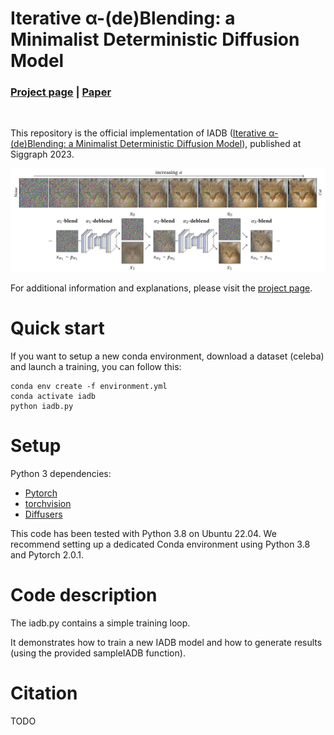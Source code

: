# Iterative α-(de)Blending: a Minimalist Deterministic Diffusion Model
### [Project page](http://todo) | [Paper](https://arxiv.org/abs/2305.03486)
<br />

This repository is the official implementation of IADB ([Iterative α-(de)Blending: a Minimalist Deterministic Diffusion Model](https://arxiv.org/abs/2305.03486)), published at Siggraph 2023.


![image](imgs/teaser.png)

For additional information and explanations, please visit the [project page](http://todo).


# Quick start

If you want to setup a new conda environment, download a dataset (celeba) and launch a training, you can follow this:

```
conda env create -f environment.yml
conda activate iadb
python iadb.py
```

# Setup

Python 3 dependencies:
- [Pytorch](https://pytorch.org/) 
- [torchvision](https://pytorch.org/) 
- [Diffusers](https://github.com/huggingface/diffusers)

This code has been tested with Python 3.8 on Ubuntu 22.04. We recommend setting up a dedicated Conda environment using Python 3.8 and Pytorch 2.0.1.

# Code description

The iadb.py contains a simple training loop.

It demonstrates how to train a new IADB model and how to generate results (using the provided sampleIADB function).

# Citation

TODO